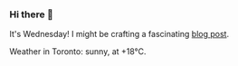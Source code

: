 ### Hi there :wave:

It's Wednesday! I might be crafting a fascinating [blog post](https://benjaminwuethrich.dev).

Weather in Toronto: sunny, at +18°C.
